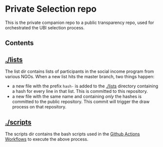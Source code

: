 # Private Selection repo

This is the private companion repo to a public transparency repo, used for orchestrated the UBI selection process.

## Contents
## [./lists](./lists)
The list dir contains lists of participants in the social income program from various NGOs. When a new list hits the master branch, two things happen:
- a new file with the prefix `hash-` is added to the [./lists](./lists) directory containing a hash for every line in that list. This is committed to this repository.
- a new file with the same name and containing _only_ the hashes is committed to the public repository. This commit will trigger the draw process on that repository.

## [./scripts](./scripts)
The scripts dir contains the bash scripts used in the [Github Actions Workflows](./github/workflows) to execute the above process.
